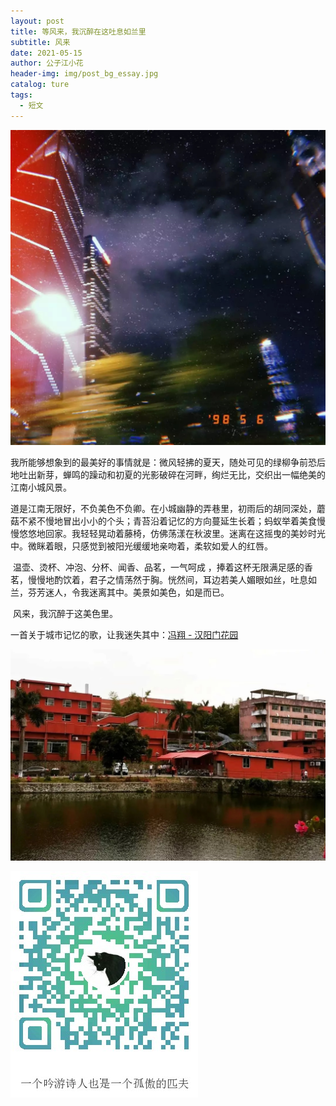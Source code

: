 ```yaml
---
layout: post
title: 等风来，我沉醉在这吐息如兰里
subtitle: 风来
date: 2021-05-15
author: 公子江小花
header-img: img/post_bg_essay.jpg
catalog: ture
tags:
  - 短文
---
```


![广州夜景](/img/essay/1/1.jpg)

我所能够想象到的最美好的事情就是：微风轻拂的夏天，随处可见的绿柳争前恐后地吐出新芽，蝉鸣的躁动和初夏的光影破碎在河畔，绚烂无比，交织出一幅绝美的江南小城风景。

​ 道是江南无限好，不负美色不负卿。在小城幽静的弄巷里，初雨后的胡同深处，蘑菇不紧不慢地冒出小小的个头；青苔沿着记忆的方向蔓延生长着；蚂蚁举着美食慢慢悠悠地回家。我轻轻晃动着藤椅，仿佛荡漾在秋波里。迷离在这摇曳的美妙时光中。微眯着眼，只感觉到被阳光缓缓地亲吻着，柔软如爱人的红唇。

​ 温壶、烫杯、冲泡、分杯、闻香、品茗，一气呵成 ，捧着这杯无限满足感的香茗，慢慢地酌饮着，君子之情荡然于胸。恍然间，耳边若美人媚眼如丝，吐息如兰，芬芳迷人，令我迷离其中。美景如美色，如是而已。

​ 风来，我沉醉于这美色里。

一首关于城市记忆的歌，让我迷失其中：[冯翔 - 汉阳门花园](https://music.163.com/song?id=421148387)

![暨南大学](/img/essay/1/2.jpg)

![ORZ](/img/wechat_code.jpg)
